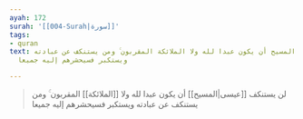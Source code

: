 ```yaml
---
ayah: 172
surah: '[[004-Surah|سورة]]'
tags:
- quran
text: لن يستنكف المسيح أن يكون عبدا لله ولا الملائكة المقربون ۚ ومن يستنكف عن عبادته
  ويستكبر فسيحشرهم إليه جميعا

---
```

> لن يستنكف [[عيسى|المسيح]] أن يكون عبدا لله ولا [[الملائكة]] المقربون ۚ ومن يستنكف عن عبادته ويستكبر فسيحشرهم إليه جميعا
